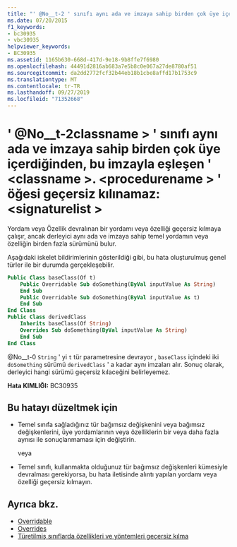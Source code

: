 ```yaml
---
title: "' @No__t-2 ' sınıfı aynı ada ve imzaya sahip birden çok üye içerdiğinden, bu imzayla eşleşen ' <classname>. <procedurename> ' üyesi geçersiz kılınamaz: <signaturelist>"
ms.date: 07/20/2015
f1_keywords:
- bc30935
- vbc30935
helpviewer_keywords:
- BC30935
ms.assetid: 1165b630-668d-417d-9e18-9b8ffe7f6980
ms.openlocfilehash: 44491d2816ab683a7e5b8c0e067a27de8780af51
ms.sourcegitcommit: da2dd2772fcf32b44eb18b1cbe8affd17b1753c9
ms.translationtype: MT
ms.contentlocale: tr-TR
ms.lasthandoff: 09/27/2019
ms.locfileid: "71352668"
---
```

# <a name="member-classnameprocedurename-that-matches-this-signature-cannot-be-overridden-because-the-class-classname-contains-multiple-members-with-this-same-name-and-signature-signaturelist"></a>' @No__t-2classname > ' sınıfı aynı ada ve imzaya sahip birden çok üye içerdiğinden, bu imzayla eşleşen ' \<classname >. \<procedurename > ' öğesi geçersiz kılınamaz: \<signaturelist >
Yordam veya Özellik devralınan bir yordamı veya özelliği geçersiz kılmaya çalışır, ancak derleyici aynı ada ve imzaya sahip temel yordamın veya özelliğin birden fazla sürümünü bulur.  
  
 Aşağıdaki iskelet bildirimlerinin gösterildiği gibi, bu hata oluşturulmuş genel türler ile bir durumda gerçekleşebilir.  
  
```vb  
Public Class baseClass(Of t)  
    Public Overridable Sub doSomething(ByVal inputValue As String)  
    End Sub  
    Public Overridable Sub doSomething(ByVal inputValue As t)  
    End Sub  
End Class  
Public Class derivedClass  
    Inherits baseClass(Of String)  
    Overrides Sub doSomething(ByVal inputValue As String)  
    End Sub  
End Class  
```  
  
 @No__t-0 `String` ' yi `t` tür parametresine devrayor , `baseClass` içindeki iki `doSomething` sürümü `derivedClass` ' a kadar aynı imzaları alır. Sonuç olarak, derleyici hangi sürümü geçersiz kılaceğini belirleyemez.  
  
 **Hata KIMLIĞI:** BC30935  
  
## <a name="to-correct-this-error"></a>Bu hatayı düzeltmek için  
  
- Temel sınıfa sağladığınız tür bağımsız değişkenini veya bağımsız değişkenlerini, üye yordamlarının veya özelliklerin bir veya daha fazla aynısı ile sonuçlanmaması için değiştirin.  
  
     veya  
  
- Temel sınıfı, kullanmakta olduğunuz tür bağımsız değişkenleri kümesiyle devralması gerekiyorsa, bu hata iletisinde alıntı yapılan yordamı veya özelliği geçersiz kılmayın.  
  
## <a name="see-also"></a>Ayrıca bkz.

- [Overridable](../../visual-basic/language-reference/modifiers/overridable.md)
- [Overrides](../../visual-basic/language-reference/modifiers/overrides.md)
- [Türetilmiş sınıflarda özellikleri ve yöntemleri geçersiz kılma](../programming-guide/language-features/objects-and-classes/inheritance-basics.md#overriding-properties-and-methods-in-derived-classes)
